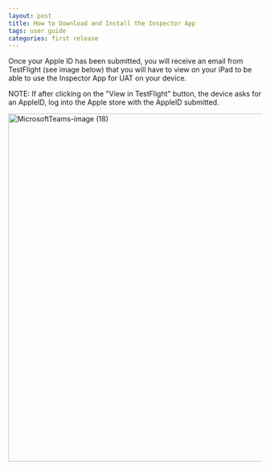 ```yaml
---
layout: post
title: How to Download and Install the Inspector App
tags: user guide
categories: first release
---
```

<link rel="stylesheet" href="/User-Guide/styles.css">

Once your Apple ID has been submitted, you will receive an email from TestFlight (see image below) that you will have to view on your iPad to be able to use the Inspector App for UAT on your device. 

NOTE: If after clicking on the "View in TestFlight" button, the device asks for an AppleID, log into the Apple store with the AppleID submitted. 

<img width="692" class="screenshot" alt="MicrosoftTeams-image (18)" src="https://user-images.githubusercontent.com/82533918/115172112-86131900-a092-11eb-835b-48a3559a8a3c.png">
